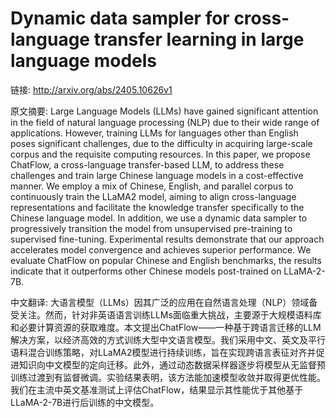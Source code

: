 # Dynamic data sampler for cross-language transfer learning in large language models

链接: http://arxiv.org/abs/2405.10626v1

原文摘要:
Large Language Models (LLMs) have gained significant attention in the field
of natural language processing (NLP) due to their wide range of applications.
However, training LLMs for languages other than English poses significant
challenges, due to the difficulty in acquiring large-scale corpus and the
requisite computing resources. In this paper, we propose ChatFlow, a
cross-language transfer-based LLM, to address these challenges and train large
Chinese language models in a cost-effective manner. We employ a mix of Chinese,
English, and parallel corpus to continuously train the LLaMA2 model, aiming to
align cross-language representations and facilitate the knowledge transfer
specifically to the Chinese language model. In addition, we use a dynamic data
sampler to progressively transition the model from unsupervised pre-training to
supervised fine-tuning. Experimental results demonstrate that our approach
accelerates model convergence and achieves superior performance. We evaluate
ChatFlow on popular Chinese and English benchmarks, the results indicate that
it outperforms other Chinese models post-trained on LLaMA-2-7B.

中文翻译:
大语言模型（LLMs）因其广泛的应用在自然语言处理（NLP）领域备受关注。然而，针对非英语语言训练LLMs面临重大挑战，主要源于大规模语料库和必要计算资源的获取难度。本文提出ChatFlow——一种基于跨语言迁移的LLM解决方案，以经济高效的方式训练大型中文语言模型。我们采用中文、英文及平行语料混合训练策略，对LLaMA2模型进行持续训练，旨在实现跨语言表征对齐并促进知识向中文模型的定向迁移。此外，通过动态数据采样器逐步将模型从无监督预训练过渡到有监督微调。实验结果表明，该方法能加速模型收敛并取得更优性能。我们在主流中英文基准测试上评估ChatFlow，结果显示其性能优于其他基于LLaMA-2-7B进行后训练的中文模型。
